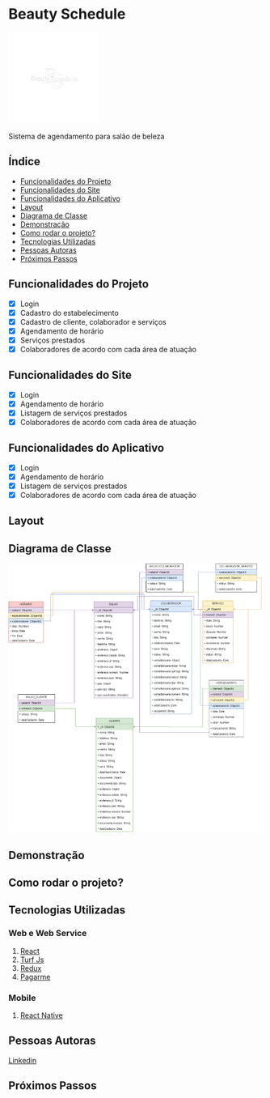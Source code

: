 # Beauty Schedule
<img src="./assets/logo.png" alt="logo" style="width:180px; height:180px">

Sistema de agendamento para salão de beleza

## Índice

- <a href="#funcionalidades-do-projeto">Funcionalidades do Projeto</a>
- <a href="#funcionalidades-do-site">Funcionalidades do Site</a>
- <a href="#funcionalidades-do-aplicativo">Funcionalidades do Aplicativo</a>
- <a href="#layout">Layout</a>
- <a href="#diagrama-de-classe">Diagrama de Classe</a>
- <a href="#demonstração">Demonstração</a>
- <a href="#como-rodar-o-projeto">Como rodar o projeto?</a>
- <a href="#tecnologias-utilizadas">Tecnologias Utilizadas</a>
- <a href="#pessoas-autoras">Pessoas Autoras</a>
- <a href="#próximos-passos">Próximos Passos</a>

## Funcionalidades do Projeto

- [x] Login
- [x] Cadastro do estabelecimento
- [x] Cadastro de cliente, colaborador e serviços
- [x] Agendamento de horário
- [x] Serviços prestados
- [x] Colaboradores de acordo com cada área de atuação

## Funcionalidades do Site

- [x] Login
- [x] Agendamento de horário
- [x] Listagem de serviços prestados
- [x] Colaboradores de acordo com cada área de atuação

## Funcionalidades do Aplicativo

- [x] Login
- [x] Agendamento de horário
- [x] Listagem de serviços prestados
- [x] Colaboradores de acordo com cada área de atuação

## Layout

## Diagrama de Classe
<img src="./assets/Diagrama_Classe.png">

## Demonstração

## Como rodar o projeto?


## Tecnologias Utilizadas

### Web e Web Service
1. [React](https://react.dev/)
3. [Turf Js](https://turfjs.org/)
4. [Redux](https://redux.js.org/)
2. [Pagarme](https://pagar.me/)

### Mobile
1. [React Native](https://reactnative.dev/)

## Pessoas Autoras

[Linkedin](https://www.linkedin.com/in/wagnersjesus/)

## Próximos Passos